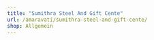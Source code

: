 ```yaml
---
title: "Sumithra Steel And Gift Cente"
url: /amaravati/sumithra-steel-and-gift-cente/
shop: Allgemein
---
```

